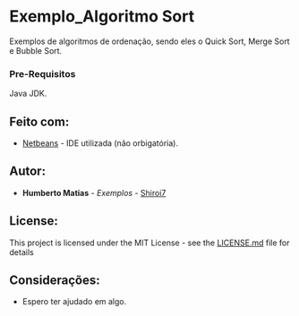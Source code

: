 # Exemplo_Algoritmo Sort

Exemplos de algoritmos de ordenação, sendo eles o Quick Sort, Merge Sort e Bubble Sort.

### Pre-Requisitos

Java JDK.

## Feito com:

* [Netbeans](https://netbeans.org/downloads/8.2/) - IDE utilizada (não orbigatória).

## Autor:

* **Humberto Matias** - *Exemplos* - [Shiroi7](https://github.com/Shiroi7)

## License:

This project is licensed under the MIT License - see the [LICENSE.md](LICENSE.md) file for details

## Considerações:

* Espero ter ajudado em algo.
